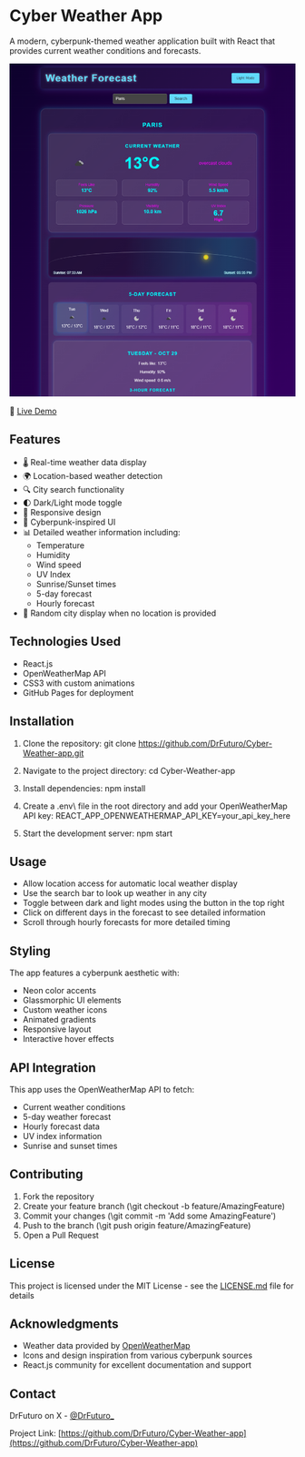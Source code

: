 # Cyber Weather App

A modern, cyberpunk-themed weather application built with React that provides current weather conditions and forecasts.

![Cyber Weather App Screenshot](ScreenApp.png)

🤖 [Live Demo](https://drfuturo.github.io/Cyber-Weather-app)

## Features

- 🌡️ Real-time weather data display
- 🌍 Location-based weather detection
- 🔍 City search functionality
- 🌓 Dark/Light mode toggle
- 📱 Responsive design
- 🎨 Cyberpunk-inspired UI
- 📊 Detailed weather information including:
  - Temperature
  - Humidity
  - Wind speed
  - UV Index
  - Sunrise/Sunset times
  - 5-day forecast
  - Hourly forecast
- 🎯 Random city display when no location is provided

## Technologies Used

- React.js
- OpenWeatherMap API
- CSS3 with custom animations
- GitHub Pages for deployment

## Installation

1. Clone the repository:
git clone https://github.com/DrFuturo/Cyber-Weather-app.git

2. Navigate to the project directory:
cd Cyber-Weather-app

3. Install dependencies:
npm install

4. Create a \.env\ file in the root directory and add your OpenWeatherMap API key:
REACT_APP_OPENWEATHERMAP_API_KEY=your_api_key_here

5. Start the development server:
npm start

## Usage

- Allow location access for automatic local weather display
- Use the search bar to look up weather in any city
- Toggle between dark and light modes using the button in the top right
- Click on different days in the forecast to see detailed information
- Scroll through hourly forecasts for more detailed timing

## Styling

The app features a cyberpunk aesthetic with:
- Neon color accents
- Glassmorphic UI elements
- Custom weather icons
- Animated gradients
- Responsive layout
- Interactive hover effects

## API Integration

This app uses the OpenWeatherMap API to fetch:
- Current weather conditions
- 5-day weather forecast
- Hourly forecast data
- UV index information
- Sunrise and sunset times

## Contributing

1. Fork the repository
2. Create your feature branch (\git checkout -b feature/AmazingFeature\)
3. Commit your changes (\git commit -m 'Add some AmazingFeature'\)
4. Push to the branch (\git push origin feature/AmazingFeature\)
5. Open a Pull Request

## License

This project is licensed under the MIT License - see the [LICENSE.md](LICENSE.md) file for details

## Acknowledgments

- Weather data provided by [OpenWeatherMap](https://openweathermap.org/)
- Icons and design inspiration from various cyberpunk sources
- React.js community for excellent documentation and support

## Contact

DrFuturo on X - [@DrFuturo_](https://x.com/DrFuturo_)

Project Link: [https://github.com/DrFuturo/Cyber-Weather-app](https://github.com/DrFuturo/Cyber-Weather-app)
